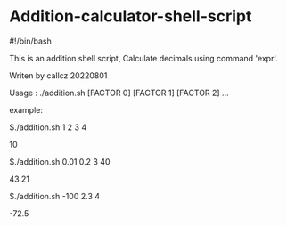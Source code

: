 # Addition-calculator-shell-script

#!/bin/bash

 This is an addition shell script, Calculate decimals using command 'expr'.

 Writen by callcz 20220801

  Usage : ./addition.sh [FACTOR 0] [FACTOR 1] [FACTOR 2] ...

example:

$./addition.sh 1 2 3 4

10

$./addition.sh 0.01 0.2 3 40

43.21

$./addition.sh -100 2.3 4

-72.5
